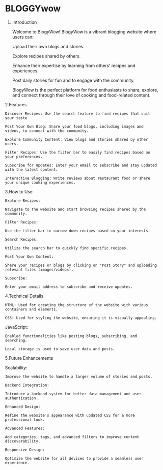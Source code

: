 # BLOGGYwow

1. Introduction

    Welcome to BlogyWow! BlogyWow is a vibrant blogging website where users can:

    Upload their own blogs and stories.

    Explore recipes shared by others.

    Enhance their expertise by learning from others' recipes and experiences.

    Post daily stories for fun and to engage with the community.

    BlogyWow is the perfect platform for food enthusiasts to share, explore, and connect through their love of cooking and 
    food-related content.

2.Features

    Discover Recipes: Use the search feature to find recipes that suit your taste.

    Post Your Own Blog: Share your food blogs, including images and videos, to connect with the community.

    Explore Community Content: View blogs and stories shared by other users.

    Filter Recipes: Use the filter bar to easily find recipes based on your preferences.

    Subscribe for Updates: Enter your email to subscribe and stay updated with the latest content.

    Interactive Blogging: Write reviews about restaurant food or share your unique cooking experiences.

3.How to Use

    Explore Recipes:

    Navigate to the website and start browsing recipes shared by the community.

    Filter Recipes:

    Use the filter bar to narrow down recipes based on your interests.

    Search Recipes:

    Utilize the search bar to quickly find specific recipes.

    Post Your Own Content:

    Share your recipes or blogs by clicking on "Post Story" and uploading relevant files (images/videos).

    Subscribe:

    Enter your email address to subscribe and receive updates.

4.Technical Details

    HTML: Used for creating the structure of the website with various containers and elements.

    CSS: Used for styling the website, ensuring it is visually appealing.

JavaScript:

    Enabled functionalities like posting blogs, subscribing, and searching.

    Local storage is used to save user data and posts.

5.Future Enhancements

Scalability:

    Improve the website to handle a larger volume of stories and posts.

    Backend Integration:

    Introduce a backend system for better data management and user authentication.

    Enhanced Design:

    Refine the website's appearance with updated CSS for a more professional look.

    Advanced Features:

    Add categories, tags, and advanced filters to improve content discoverability.

    Responsive Design:

    Optimize the website for all devices to provide a seamless user experience.

